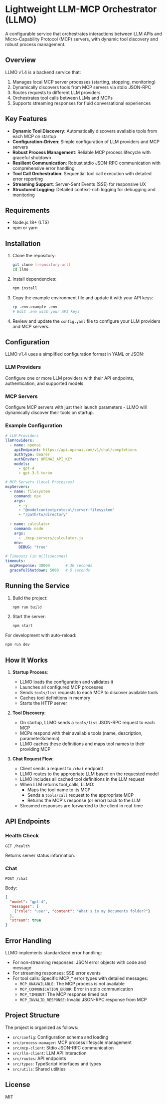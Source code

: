 # Lightweight LLM-MCP Orchestrator (LLMO)

A configurable service that orchestrates interactions between LLM APIs and Micro-Capability Protocol (MCP) servers, with dynamic tool discovery and robust process management.

## Overview

LLMO v1.4 is a backend service that:

1. Manages local MCP server processes (starting, stopping, monitoring)
2. Dynamically discovers tools from MCP servers via stdio JSON-RPC
3. Routes requests to different LLM providers
4. Orchestrates tool calls between LLMs and MCPs
5. Supports streaming responses for fluid conversational experiences

## Key Features

- **Dynamic Tool Discovery**: Automatically discovers available tools from each MCP on startup
- **Configuration-Driven**: Simple configuration of LLM providers and MCP servers
- **Robust Process Management**: Reliable MCP process lifecycle with graceful shutdown
- **Resilient Communication**: Robust stdio JSON-RPC communication with comprehensive error handling
- **Tool Call Orchestration**: Sequential tool call execution with detailed error reporting
- **Streaming Support**: Server-Sent Events (SSE) for responsive UX
- **Structured Logging**: Detailed context-rich logging for debugging and monitoring

## Requirements

- Node.js 18+ (LTS)
- npm or yarn

## Installation

1. Clone the repository:
   ```bash
   git clone [repository-url]
   cd llmo
   ```

2. Install dependencies:
   ```bash
   npm install
   ```

3. Copy the example environment file and update it with your API keys:
   ```bash
   cp .env.example .env
   # Edit .env with your API keys
   ```

4. Review and update the `config.yaml` file to configure your LLM providers and MCP servers.

## Configuration

LLMO v1.4 uses a simplified configuration format in YAML or JSON:

### LLM Providers
Configure one or more LLM providers with their API endpoints, authentication, and supported models.

### MCP Servers
Configure MCP servers with just their launch parameters - LLMO will dynamically discover their tools on startup.

### Example Configuration
```yaml
# LLM Providers
llmProviders:
  - name: openai
    apiEndpoint: https://api.openai.com/v1/chat/completions
    authType: bearer
    authEnvVar: OPENAI_API_KEY
    models:
      - gpt-4
      - gpt-3.5-turbo

# MCP Servers (Local Processes)
mcpServers:
  - name: filesystem
    command: npx
    args:
      - -y
      - "@modelcontextprotocol/server-filesystem"
      - "/path/to/directory"
  
  - name: calculator
    command: node
    args: 
      - ./mcp-servers/calculator.js
    env:
      DEBUG: "true"

# Timeouts (in milliseconds)
timeouts:
  mcpResponse: 30000       # 30 seconds
  gracefulShutdown: 5000   # 5 seconds
```

## Running the Service

1. Build the project:
   ```bash
   npm run build
   ```

2. Start the server:
   ```bash
   npm start
   ```

For development with auto-reload:
   ```bash
   npm run dev
   ```

## How It Works

1. **Startup Process**:
   - LLMO loads the configuration and validates it
   - Launches all configured MCP processes
   - Sends `tools/list` requests to each MCP to discover available tools
   - Caches tool definitions in memory
   - Starts the HTTP server

2. **Tool Discovery**:
   - On startup, LLMO sends a `tools/list` JSON-RPC request to each MCP
   - MCPs respond with their available tools (name, description, parameterSchema)
   - LLMO caches these definitions and maps tool names to their providing MCP

3. **Chat Request Flow**:
   - Client sends a request to `/chat` endpoint
   - LLMO routes to the appropriate LLM based on the requested model
   - LLMO includes all cached tool definitions in the LLM request
   - When LLM returns tool_calls, LLMO:
     - Maps the tool name to its MCP
     - Sends a `tools/call` request to the appropriate MCP
     - Returns the MCP's response (or error) back to the LLM
   - Streamed responses are forwarded to the client in real-time

## API Endpoints

### Health Check

```
GET /health
```

Returns server status information.

### Chat

```
POST /chat
```

Body:
```json
{
  "model": "gpt-4",
  "messages": [
    {"role": "user", "content": "What's in my Documents folder?"}
  ],
  "stream": true
}
```

## Error Handling

LLMO implements standardized error handling:

- For non-streaming responses: JSON error objects with code and message
- For streaming responses: SSE error events
- For tool calls: Specific MCP_* error types with detailed messages:
  - `MCP_UNAVAILABLE`: The MCP process is not available
  - `MCP_COMMUNICATION_ERROR`: Error in stdio communication
  - `MCP_TIMEOUT`: The MCP response timed out
  - `MCP_INVALID_RESPONSE`: Invalid JSON-RPC response from MCP

## Project Structure

The project is organized as follows:

- `src/config`: Configuration schema and loading
- `src/process-manager`: MCP process lifecycle management
- `src/mcp-client`: Stdio JSON-RPC communication
- `src/llm-client`: LLM API interaction
- `src/routes`: API endpoints
- `src/types`: TypeScript interfaces and types
- `src/utils`: Shared utilities

## License

MIT